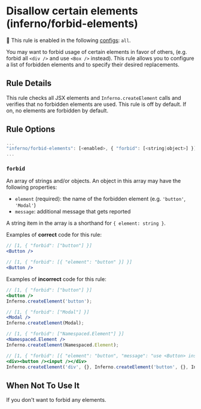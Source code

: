 # Disallow certain elements (inferno/forbid-elements)

💼 This rule is enabled in the following [configs](https://github.com/infernojs/eslint-plugin-inferno#shareable-configurations): `all`.

You may want to forbid usage of certain elements in favor of others, (e.g. forbid all `<div />` and use `<Box />` instead). This rule allows you to configure a list of forbidden elements and to specify their desired replacements.

## Rule Details

This rule checks all JSX elements and `Inferno.createElement` calls and verifies that no forbidden elements are used. This rule is off by default. If on, no elements are forbidden by default.

## Rule Options

```js
...
"inferno/forbid-elements": [<enabled>, { "forbid": [<string|object>] }]
...
```

### `forbid`

An array of strings and/or objects. An object in this array may have the following properties:

- `element` (required): the name of the forbidden element (e.g. `'button'`, `'Modal'`)
- `message`: additional message that gets reported

A string item in the array is a shorthand for `{ element: string }`.

Examples of **correct** code for this rule:

```jsx
// [1, { "forbid": ["button"] }]
<Button />

// [1, { "forbid": [{ "element": "button" }] }]
<Button />
```

Examples of **incorrect** code for this rule:

```jsx
// [1, { "forbid": ["button"] }]
<button />
Inferno.createElement('button');

// [1, { "forbid": ["Modal"] }]
<Modal />
Inferno.createElement(Modal);

// [1, { "forbid": ["Namespaced.Element"] }]
<Namespaced.Element />
Inferno.createElement(Namespaced.Element);

// [1, { "forbid": [{ "element": "button", "message": "use <Button> instead" }, "input"] }]
<div><button /><input /></div>
Inferno.createElement('div', {}, Inferno.createElement('button', {}, Inferno.createElement('input')));
```

## When Not To Use It

If you don't want to forbid any elements.
